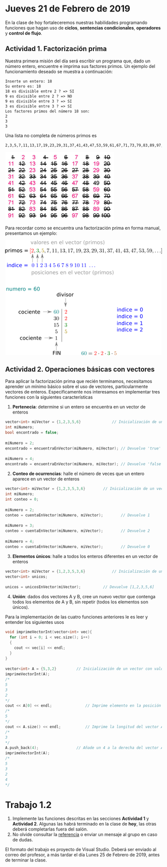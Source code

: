 # Jueves 21 de Febrero de 2019

En la clase de hoy fortaleceremos nuestras habilidades programando funciones que hagan uso de **ciclos**, **sentencias condicionales**, **operadores** y **control de flujo**. 

## Actividad 1. Factorización prima

Nuestra primera misión del día será escribir un programa que, dado un número entero, encuentre e imprima sus factores primos. Un ejemplo del funcionamiento deseado se muestra a continuación:

```shell
Inserte un entero: 18
Su entero es: 18
18 es divisible entre 2 ? => SI
9 es divisible entre 2 ? => NO
9 es divisible entre 3 ? => SI
3 es divisible entre 3 ? => SI
Los factores primos del número 18 son: 
2
3
3
```

Una lista no completa de números primos es
```shell
2,3,5,7,11,13,17,19,23,29,31,37,41,43,47,53,59,61,67,71,73,79,83,89,97,101,...
```

![Criba de eratóstenes](./images/criba.jpg)

Para recordar como se encuentra una factorización prima en forma manual, presentamos un ejemplo:

![Criba de eratóstenes](./images/factorizacionprima.png)

## Actividad 2. Operaciones básicas con vectores

Para aplicar la factorización prima que recién terminamos, necesitamos aprender un mínimo básico sobre el uso de vectores, particularmente vectores de enteros. Especificamente nos interesamos en implementar tres funciones con la siguientes características

1. **Pertenecia**: determine si un entero se encuentra en un vector de enteros
```cpp
vector<int> miVector = {1,2,3,5,6}				// Inicialización de un vector con valores
int miNumero;
bool encontrado = false;

miNumero = 2;
encontrado = encuentraEnVector(miNumero, miVector);	// Devuelve 'true'

miNumero = 4;
encontrado = encuentraEnVector(miNumero, miVector);	// Devuelve 'false'
```

2. **Conteo de ocurrencias**: halle el número de veces que un entero aparece en un vector de enteros

```cpp
vector<int> miVector = {1,2,3,5,3,6}		// Inicialización de un vector con valores
int miNumero;
int conteo = 0;

miNumero = 2;
conteo = cuentaEnVector(miNumero, miVector);		// Devuelve 1

miNumero = 3;
conteo = cuentaEnVector(miNumero, miVector);		// Devuelve 2

miNumero = 4;
conteo = cuentaEnVector(miNumero, miVector);		// Devuelve 0
```

3. **Elementos únicos**: halle a todos los enteros diferentes en un vector de enteros


```cpp
vector<int> miVector = {1,2,3,5,3,6}			// Inicialización de un vector con valores
vector<int> unicos;

unicos = unicosEnVector(miVector);			// Devuelve [1,2,3,5,6]
```

4. **Unión**: dados dos vectores A y B, cree un nuevo vector que contenga todos los elementos de A y B, sin repetir (todos los elementos son únicos).


Para la implementación de las cuatro funciones anteriores le es leer y entender los siguientes usos
```cpp
void imprimeVectorInt(vector<int> vec){
  for (int i = 0; i < vec.size(); i++) 
  {
    cout << vec[i] << endl;
  }
}

vector<int> A = {5,3,2}			// Inicialización de un vector con valores
imprimeVectorInt(A);
/*
5
3
2
*/
cout << A[0] << endl; 				// Imprime elemento en la posición 0 del vecto A
/*
5
*/
cout << A.size() << endl; 			// Imprime la longitud del vector A
/*
3
*/
A.push_back(4);					// Añade un 4 a la derecha del vector A
imprimeVectorInt(A);
/*
5
3
2
4
*/
```


#  Trabajo 1.2
  1. Implemente las funciones descritas en las secciones **Actividad 1** y **Actividad 2**. Algunas las habrá terminado en la clase de **hoy**, las otras deberá completarlas fuera del salón.
  2. No olvide consultar la [referencia](../clase-18-02-2019/clase-18-02-2019.md) o enviar un mensaje al grupo en caso de dudas.
 
  
  
 El formato del trabajo es proyecto de Visual Studio. Deberá ser enviado al correo del profesor, a más tardar el día Lunes 25 de Febrero de 2019, antes de terminar la clase.






